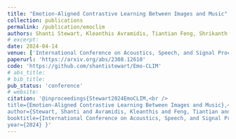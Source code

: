 ```yaml
---
title: "Emotion-Aligned Contrastive Learning Between Images and Music"
collection: publications
permalink: /publication/emoclim
authors: Shanti Stewart, Kleanthis Avramidis, Tiantian Feng, Shrikanth Narayanan
# excerpt:
date: 2024-04-14
venue: ['International Conference on Acoustics, Speech, and Signal Processing (ICASSP), 2024']
paperurl: 'https://arxiv.org/abs/2308.12610'
code: 'https://github.com/shantistewart/Emo-CLIM'
# abs_title:
# bib_title:
pub_status: 'conference'
# website:
citation: '@inproceedings{Stewart2024EmoCLIM,<br />
title={Emotion-Aligned Contrastive Learning Between Images and Music},<br />
author={Stewart, Shanti and Avramidis, Kleanthis and Feng, Tiantian and Narayanan, Shrikanth},<br />
booktitle={International Conference on Acoustics, Speech, and Signal Processing (ICASSP)},<br />
year={2024} }'
---
```

